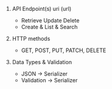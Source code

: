 1. API Endpoint(s) uri (url)
    - Retrieve Update Delete
    - Create & List & Search

2. HTTP methods 
    - GET, POST, PUT, PATCH, DELETE

3. Data Types & Validation
    - JSON -> Serializer
    - Validation -> Serializer
    